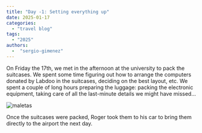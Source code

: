 ```yaml
---
title: "Day -1: Setting everything up"
date: 2025-01-17
categories: 
  - "travel blog"
tags:
  - "2025"
authors:
  -  "sergio-gimenez"
---
```


On Friday the 17th, we met in the afternoon at the university to pack the suitcases. We spent some time figuring out how to arrange the computers donated by Labdoo in the suitcases, deciding on the best layout, etc. We spent a couple of long hours preparing the luggage: packing the electronic equipment, taking care of all the last-minute details we might have missed...

![maletas](images/cerrando_maletas.jpg "Cerrando maletas el día antes de salir")

Once the suitcases were packed, Roger took them to his car to bring them directly to the airport the next day.